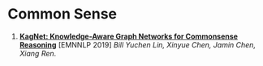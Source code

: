 # Common Sense

1. [**KagNet: Knowledge-Aware Graph Networks for Commonsense Reasoning**](https://github.com/iofu728/PaperRead/blob/master/paper/NLP/CommonSense/KagNet.pdf) [EMNNLP 2019] _Bill Yuchen Lin, Xinyue Chen, Jamin Chen, Xiang Ren_.
